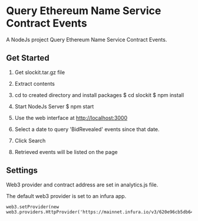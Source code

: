 # Query Ethereum Name Service Contract Events
A NodeJs project Query Ethereum Name Service Contract Events.

## Get Started

1) Get slockit.tar.gz file

2) Extract contents

3) cd to created directory and install packages
$ cd slockit
$ npm install

4) Start NodeJs Server
$ npm start

5) Use the web interface at [http://localhost:3000](http://localhost:3000)

6) Select a date to query 'BidRevealed' events since that date.

7) Click Search

8) Retrieved events will be listed on the page

## Settings

Web3 provider and contract address are set in analytics.js file.

The default web3 provider is set to an infura app.
```
web3.setProvider(new web3.providers.HttpProvider('https://mainnet.infura.io/v3/620e96cb5db6446dbffda63c211b0768'));
```


